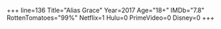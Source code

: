 +++
line=136
Title="Alias Grace"
Year=2017
Age="18+"
IMDb="7.8"
RottenTomatoes="99%"
Netflix=1
Hulu=0
PrimeVideo=0
Disney=0
+++


